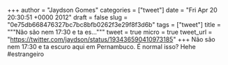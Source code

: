 
+++
author = "Jaydson Gomes"
categories = ["tweet"]
date = "Fri Apr 20 20:30:51 +0000 2012"
draft = false
slug = "0e75db668476327bc7bc8bfb0262f3e29f8f3d6b"
tags = ["tweet"]
title = """Não são nem 17:30 e ta es..."""
tweet = true
micro = true
tweet_url = "https://twitter.com/jaydson/status/193436590410973185"
+++
Não são nem 17:30 e ta escuro aqui em Pernambuco. É normal isso? Hehe #estrangeiro
